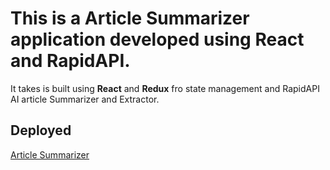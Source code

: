 # This is a Article Summarizer application developed using React and RapidAPI.

It takes is built using **React** and **Redux** fro state management and RapidAPI AI article Summarizer and Extractor.

## Deployed

[Article Summarizer](https://aigpt-article-summarizer.netlify.app/)

